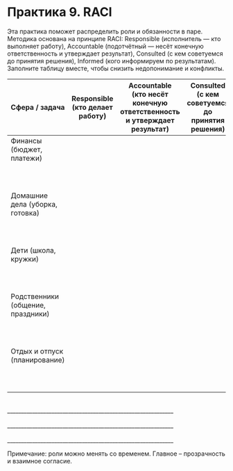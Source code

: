 # Практика 9. RACI

Эта практика поможет распределить роли и обязанности в паре. Методика основана на принципе RACI: Responsible (исполнитель — кто выполняет работу), Accountable (подотчётный — несёт конечную ответственность и утверждает результат), Consulted (с кем советуемся до принятия решения), Informed (кого информируем по результатам). Заполните таблицу вместе, чтобы снизить недопонимание и конфликты.

<style>
    table {
        width: 100%;
    }
</style>
| Сфера / задача | Responsible<br/>(кто делает работу) | Accountable<br/>(кто несёт конечную ответственность и утверждает результат) | Consulted<br/>(с кем советуемся до принятия решения) | Informed<br/>(кого информируем) |
|---|:--:|:--:|:--:|:--:|
| Финансы (бюджет, платежи)<br/><br/><br/><br/> |||||
| Домашние дела (уборка, готовка)<br/><br/><br/><br/> |||||
| Дети (школа, кружки)<br/><br/><br/><br/> |||||
| Родственники (общение, праздники)<br/><br/><br/><br/> |||||
| Отдых и отпуск (планирование)<br/><br/><br/><br/> |||||

<br/>
____________________________________________________________
<br/><br/>
____________________________________________________________
<br/><br/>
____________________________________________________________

Примечание: роли можно менять со временем. Главное – прозрачность и взаимное согласие.

<div style="page-break-after: always;"></div>